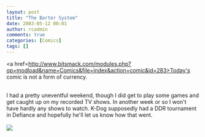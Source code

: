 ```yaml
---
layout: post
title: "The Barter System"
date: 2003-05-12 00:01
author: rcadmin
comments: true
categories: [Comics]
tags: []
---
```

<a href=http://www.bitsmack.com/modules.php?op=modload&name=Comics&file=index&action=comic&id=283>Today's comic</a> is not a form of currency.
<br />

<br />
I had a pretty uneventful weekend, though I did get to play some games and get caught up on my recorded TV shows. In another week or so I won't have hardly any shows to watch. K-Dog supposedly had a DDR tournament in Defiance and hopefully he'll let us know how that went. <Br><br><!--more--><img src='/wp/wp-content/comics/20030512.gif' alt'' />
